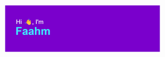 ![Header Image](https://github.com/Faahm/Faahm/blob/main/header.png)

<!---
Faahm/Faahm is a ✨ special ✨ repository because its `README.md` (this file) appears on your GitHub profile.
You can click the Preview link to take a look at your changes.
--->
